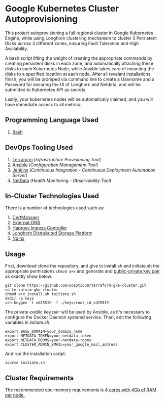 # Google Kubernetes Cluster Autoprovisioning

This project autoprovisioning a full regional cluster in Google Kubernetes Engine, while using Longhorn clustering mechanism to cluster 3 Persistent Disks across 3 different zones, ensuring Fault Tolerance and High Availability.

A bash script lifting the weight of creating the appropriate commands by creating persistent disks in each zone, and automatically attaching these disks to each Kubernetes Node, while Ansible takes care of mounting the disks to a specified location at each node. After all revelant installations finish, you will be promped via command line to create a Username and a Password for securing the UI of Longhorn and Netdata, and will be submitted to Kubernetes API as secrets.

Lastly, your kubernetes nodes will be automatically claimed, and you will have immediate access to all metrics.
## Programming Language Used
1. <ins>Bash</ins>
## DevOps Tooling Used
1. <ins>Terraform</ins> (*Infrastructure Provisioning Tool*)
2. <ins>Ansible</ins> (*Configuration Management Tool*)
3. <ins>Jenkins</ins> (*Continuous Integration - Continuous Deployment Automation Server*)
4. <ins>NetData</ins> (*Health Monitoring - Observability Tool*)

## In-Cluster Technologies Used

There is a number of technologies used such as:
1. <ins>CertManager</ins>
2. <ins>External-DNS</ins>
3. <ins>Haproxy Ingress Controller</ins>
4. <ins>Longhorn Distrubuted Storage Platform</ins>
5. <ins>Nginx</ins>

## Usage
First, download clone the repository, and give to install.sh and initiate.sh the appropriate permissions `chmod a+x` and generate and <ins>public-private key pair</ins> as exactly show below:

```
git clone https://github.com/sceptic30/terraform-gke-cluster.git
cd terraform-gke-cluster
chmod a+x install.sh initiate.sh
mkdir -p keys
ssh-keygen -t ed25519 -f ./keys/root_id_ed25519
```
The private-public key pair will be used by Ansible, as it's necessary to configure the Docker Daemon systemd service.
Then, edit the following variables in *initiate.sh*:
```
export BASE_DOMAIN=your_domain_name
export NETDATA_TOKEN=your_netdata_token
export NETDATA_ROOMS=your-netdata-rooms
export CLUSTER_ADMIN_EMAIL=your_google_mail_address
```
And run the installation script:
```
source initiate.sh
```

## Cluster Requirements
The recommended cpu-memory requirements is <ins>4 cores with 4Gb of RAM per node<ins>.